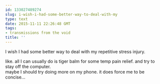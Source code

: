 ```yaml
---
id: 133027489274
slug: i-wish-i-had-some-better-way-to-deal-with-my
type: text
date: 2015-11-11 22:26:48 GMT
tags:
- transmissions from the void
title: ''
---
```

I wish I had some better way to deal with my repetitive stress injury. 

like. all I can usually do is tiger balm for some temp pain relief. and try to stay off the computer.  
maybe I should try doing more on my phone. it does force me to be concise...